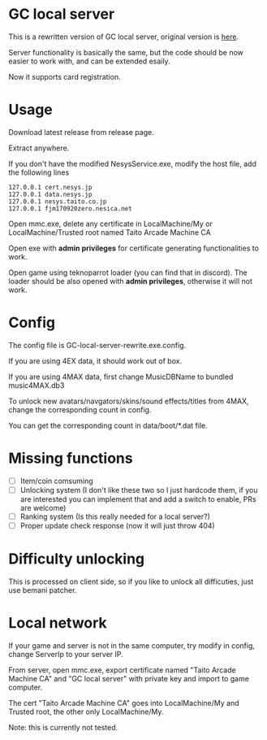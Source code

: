 # GC local server

This is a rewritten version of GC local  server, original version is [here](https://github.com/asesidaa/gc-local-server).

Server functionality is basically the same, but the code should be now easier to work with, and can be extended esaily.

Now it supports card registration.

# Usage

Download latest release from release page.

Extract anywhere.

If you don't have the modified NesysService.exe, modify the host file, add the following lines

```
127.0.0.1 cert.nesys.jp
127.0.0.1 data.nesys.jp
127.0.0.1 nesys.taito.co.jp
127.0.0.1 fjm170920zero.nesica.net
```

Open mmc.exe, delete any certificate in LocalMachine/My or LocalMachine/Trusted root named Taito Arcade Machine CA

Open exe with **admin privileges** for certificate generating functionalities to work.

Open game using teknoparrot loader (you can find that in discord). The loader should be also opened with **admin privileges**, otherwise it will not work.

# Config

The config file is GC-local-server-rewrite.exe.config.

If you are using 4EX data, it should work out of box.

If you are using 4MAX data, first change MusicDBName to bundled music4MAX.db3

To unlock new avatars/navgators/skins/sound effects/titles from 4MAX, change the corresponding count in config.

You can get the corresponding count in data/boot/*.dat file.

# Missing functions

- [ ] Item/coin comsuming 
- [ ] Unlocking system (I don't like these two so I just hardcode them, if you are interested you can implement that and add a switch to enable, PRs are welcome)
- [ ] Ranking system (Is this really needed for a local server?) 
- [ ] Proper update check response (now it will just throw 404)

# Difficulty unlocking

This is processed on client side, so if you like to unlock all difficuties, just use bemani patcher.

# Local network

If your game and server is not in the same computer, try modify in config, change ServerIp to your server IP.

From server, open mmc.exe, export certificate named "Taito Arcade Machine CA" and "GC local server" with private key and import to game computer.

The cert "Taito Arcade Machine CA" goes into LocalMachine/My and Trusted root, the other only LocalMachine/My.

Note: this is currently not tested.
